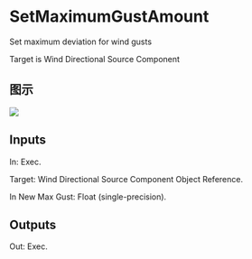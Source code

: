 # SetMaximumGustAmount

Set maximum deviation for wind gusts

Target is Wind Directional Source Component

## 图示

![]($-20221218-21372931.png)

## Inputs

In: Exec.

Target: Wind Directional Source Component Object Reference.

In New Max Gust: Float (single-precision).  

## Outputs

Out: Exec.

